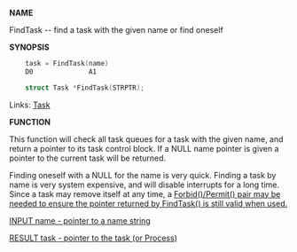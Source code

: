 
**NAME**

FindTask -- find a task with the given name or find oneself

**SYNOPSIS**

```c
    task = FindTask(name)
    D0              A1

    struct Task *FindTask(STRPTR);

```
Links: [Task](_008E) 

**FUNCTION**

This function will check all task queues for a task with the given
name, and return a pointer to its task control block.  If a NULL
name pointer is given a pointer to the current task will be
returned.

Finding oneself with a NULL for the name is very quick.  Finding a
task by name is very system expensive, and will disable interrupts
for a long time.  Since a task may remove itself at any time,
a <a href="../Includes_and_Autodocs_2._guide/node0369.html">Forbid()/Permit() pair may be needed to ensure the pointer
returned by FindTask() is still valid when used.

INPUT
name - pointer to a name string

RESULT
task - pointer to the task (or Process)
